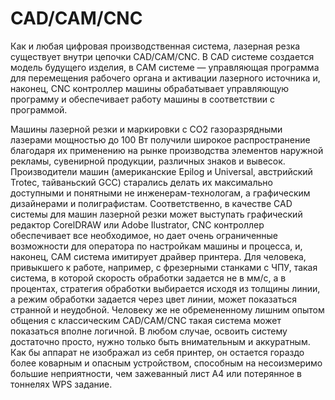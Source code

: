 # CAD/CAM/CNC

Как и любая цифровая производственная система, лазерная резка существует внутри цепочки CAD/CAM/CNC. В CAD системе создается модель будущего изделия, в CAM системе — управляющая программа для перемещения рабочего органа и активации лазерного источника и, наконец, CNC контроллер машины обрабатывает управляющую программу и обеспечивает работу машины в соответствии с программой.&#x20;

Машины лазерной резки и маркировки с CO2 газоразрядными лазерами мощностью до 100 Вт получили широкое распространение благодаря их применению на рынке производства элементов наружной рекламы, сувенирной продукции, различных знаков и вывесок. Производители машин (американские Epilog и Universal, австрийский Trotec, тайваньский GCC) старались делать их максимально доступными и понятными не инженерам-технологам, а графическим дизайнерами и полиграфистам. Соответственно, в качестве CAD системы для машин лазерной резки может выступать графический редактор CorelDRAW или Adobe Ilustrator, CNC контроллер обеспечивает все необходимое, но дает очень ограниченные возможности для оператора по настройкам машины и процесса, и, наконец, CAM система имитирует драйвер принтера.  Для человека, привыкшего к работе, например, с фрезерными станками с ЧПУ, такая система, в которой скорость обработки задается не в мм/с, а в процентах, стратегия обработки выбирается исходя из толщины линии, а режим обработки задается через цвет линии, может показаться странной и неудобной. Человеку же не обремененному лишним опытом общения с классическим CAD/CAM/CNC такая система может показаться вполне логичной. В любом случае, освоить систему достаточно просто, нужно только быть внимательным и аккуратным. Как бы аппарат не изображал из себя принтер, он остается гораздо более коварным и опасным устройством, способным на несоизмеримо большие неприятности, чем зажеванный лист А4 или потерянное в тоннелях WPS задание.     &#x20;

